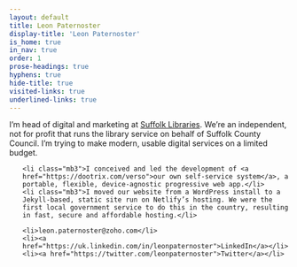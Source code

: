 ```yaml
---
layout: default
title: Leon Paternoster
display-title: 'Leon Paternoster'
is_home: true
in_nav: true
order: 1
prose-headings: true
hyphens: true
hide-title: true
visited-links: true
underlined-links: true
---
```


<p class="f4">I’m head of digital and marketing at <a href="https://www.suffolklibraries.co.uk">Suffolk Libraries</a>. We’re an independent, not for profit that runs the library service on behalf of Suffolk County Council. I’m trying to make modern, usable digital services on a limited budget.</p>

<ul class="list pl0 c-li-dash">

    <li class="mb3">I conceived and led the development of <a href="https://dootrix.com/verso">our own self-service system</a>, a portable, flexible, device-agnostic progressive web app.</li>
    <li class="mb3">I moved our website from a WordPress install to a Jekyll-based, static site run on Netlify’s hosting. We were the first local government service to do this in the country, resulting in fast, secure and affordable hosting.</li>

</ul>

<ul class="list pl0">

    <li>leon.paternoster@zoho.com</li>
    <li><a href="https://uk.linkedin.com/in/leonpaternoster">LinkedIn</a></li>
    <li><a href="https://twitter.com/leonpaternoster">Twitter</a></li>

</ul>
